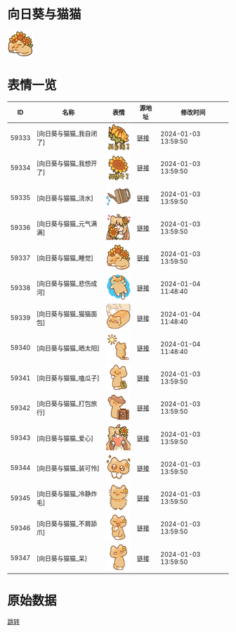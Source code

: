 # 向日葵与猫猫

<img src="./cover.png" height="60" alt="cover" />

# 表情一览

|ID|名称|表情|源地址|修改时间|
|----|----|----|----|----|
|59333|[向日葵与猫猫_我自闭了]|<img src="./pic/059333_%5B向日葵与猫猫_我自闭了%5D.png" height="60" alt="我自闭了"/>|[链接](https://i0.hdslb.com/bfs/garb/1cda12b7bcab09d4f4c2e315aa5f44e68b7e7ec4.png)|2024-01-03 13:59:50|
|59334|[向日葵与猫猫_我想开了]|<img src="./pic/059334_%5B向日葵与猫猫_我想开了%5D.png" height="60" alt="我想开了"/>|[链接](https://i0.hdslb.com/bfs/garb/a11bfb097f73fff4e6d6a13ff3a8e8c2099556de.png)|2024-01-03 13:59:50|
|59335|[向日葵与猫猫_浇水]|<img src="./pic/059335_%5B向日葵与猫猫_浇水%5D.png" height="60" alt="浇水"/>|[链接](https://i0.hdslb.com/bfs/garb/cd235e0dfd372c4a7fd144539ba3b30f307d824e.png)|2024-01-03 13:59:50|
|59336|[向日葵与猫猫_元气满满]|<img src="./pic/059336_%5B向日葵与猫猫_元气满满%5D.png" height="60" alt="元气满满"/>|[链接](https://i0.hdslb.com/bfs/garb/92a05a7233ec8a8085f92ec4af593e34ee2babc7.png)|2024-01-03 13:59:50|
|59337|[向日葵与猫猫_睡觉]|<img src="./pic/059337_%5B向日葵与猫猫_睡觉%5D.png" height="60" alt="睡觉"/>|[链接](https://i0.hdslb.com/bfs/garb/055d9c6fd7817fa3b4448754babe641f90c515b0.png)|2024-01-03 13:59:50|
|59338|[向日葵与猫猫_悲伤成河]|<img src="./pic/059338_%5B向日葵与猫猫_悲伤成河%5D.png" height="60" alt="悲伤成河"/>|[链接](https://i0.hdslb.com/bfs/garb/07da42f939aae4b7041b6b7c42b067a789625ec5.png)|2024-01-04 11:48:40|
|59339|[向日葵与猫猫_猫猫面包]|<img src="./pic/059339_%5B向日葵与猫猫_猫猫面包%5D.png" height="60" alt="猫猫面包"/>|[链接](https://i0.hdslb.com/bfs/garb/d55c5a5e4df33f8e174704aaa566bdc7eaf57eea.png)|2024-01-04 11:48:40|
|59340|[向日葵与猫猫_晒太阳]|<img src="./pic/059340_%5B向日葵与猫猫_晒太阳%5D.png" height="60" alt="晒太阳"/>|[链接](https://i0.hdslb.com/bfs/garb/2b73a4e5f82335739bc257f0e98247d6e4708392.png)|2024-01-04 11:48:40|
|59341|[向日葵与猫猫_嗑瓜子]|<img src="./pic/059341_%5B向日葵与猫猫_嗑瓜子%5D.png" height="60" alt="嗑瓜子"/>|[链接](https://i0.hdslb.com/bfs/garb/c9ee5c4ed8f1f7dfbdc30339433ab618f22842ec.png)|2024-01-03 13:59:50|
|59342|[向日葵与猫猫_打包旅行]|<img src="./pic/059342_%5B向日葵与猫猫_打包旅行%5D.png" height="60" alt="打包旅行"/>|[链接](https://i0.hdslb.com/bfs/garb/33f1a6a110ec8d9ee072332e83e60d6802d8d2b1.png)|2024-01-03 13:59:50|
|59343|[向日葵与猫猫_爱心]|<img src="./pic/059343_%5B向日葵与猫猫_爱心%5D.png" height="60" alt="爱心"/>|[链接](https://i0.hdslb.com/bfs/garb/b8cabe0c0d6403f79ee3800ef817c592542fa94d.png)|2024-01-03 13:59:50|
|59344|[向日葵与猫猫_装可怜]|<img src="./pic/059344_%5B向日葵与猫猫_装可怜%5D.png" height="60" alt="装可怜"/>|[链接](https://i0.hdslb.com/bfs/garb/6809257115725b8fc0170234bdf84c6afdc7ed7c.png)|2024-01-03 13:59:50|
|59345|[向日葵与猫猫_冷静炸毛]|<img src="./pic/059345_%5B向日葵与猫猫_冷静炸毛%5D.png" height="60" alt="冷静炸毛"/>|[链接](https://i0.hdslb.com/bfs/garb/6a05e5a77ec775708cbd16e35e96bb1e6a97d590.png)|2024-01-03 13:59:50|
|59346|[向日葵与猫猫_不屑舔爪]|<img src="./pic/059346_%5B向日葵与猫猫_不屑舔爪%5D.png" height="60" alt="不屑舔爪"/>|[链接](https://i0.hdslb.com/bfs/garb/251fc590bbe131fe080f45a557f7c6ee8cd335d9.png)|2024-01-03 13:59:50|
|59347|[向日葵与猫猫_呆]|<img src="./pic/059347_%5B向日葵与猫猫_呆%5D.png" height="60" alt="呆"/>|[链接](https://i0.hdslb.com/bfs/garb/d97d6f12ebde24552ff1ee4d8e592e0eebc93228.png)|2024-01-03 13:59:50|

# 原始数据

[跳转](./raw.json)


